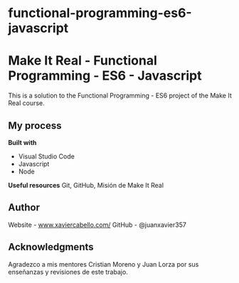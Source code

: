 # functional-programming-es6-javascript

# Make It Real - Functional Programming - ES6 - Javascript
This is a solution to the Functional Programming - ES6 project of the Make It Real course.

## My process

**Built with**
* Visual Studio Code
* Javascript
* Node

**Useful resources**
  Git, GitHub, Misión de Make It Real

## Author
  Website - www.xaviercabello.com/
  GitHub - @juanxavier357

## Acknowledgments
  Agradezco a mis mentores Cristian Moreno y Juan Lorza por sus enseñanzas y revisiones de este trabajo.
